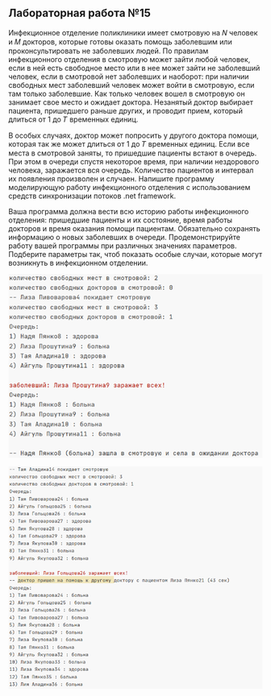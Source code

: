 ﻿## Лабораторная работа №15

Инфекционное отделение поликлиники имеет смотровую на 𝑁 человек и 𝑀
докторов, которые готовы оказать помощь заболевшим или проконсультировать не
заболевших людей. По правилам инфекционного отделения в смотровую может
зайти любой человек, если в ней есть свободное место или в нее может зайти не
заболевший человек, если в смотровой нет заболевших и наоборот: при наличии
свободных мест заболевший человек может войти в смотровую, если там только
заболевшие. Как только человек вошел в смотровую он занимает свое место и
ожидает доктора. Незанятый доктор выбирает пациента, пришедшего раньше
других, и проводит прием, который длиться от 1 до 𝑇 временных единиц. 

В особых случаях, доктор может попросить у другого доктора помощи, которая так же может 
длиться от 1 до 𝑇 временных единиц. Если все места в смотровой заняты, то
пришедшие пациенты встают в очередь. При этом в очереди спустя некоторое время,
при наличии нездорового человека, заражается вся очередь. Количество пациентов
и интервал их появления произволен и случаен. Напишите программу
моделирующую работу инфекционного отделения с использованием средств
синхронизации потоков .net framework. 

Ваша программа должна вести всю историю
работы инфекционного отделения: пришедшие пациенты и их состояние, время
работы докторов и время оказания помощи пациентам. Обязательно сохранять
информацию о новых заболевших в очереди. Продемонстрируйте работу вашей
программы при различных значениях параметров. Подберите параметры так, чтоб
показать особые случаи, которые могут возникнуть в инфекционном отделении.

![Заражение очереди](https://github.com/elizarpif/pain/blob/master/ConsoleApplication15/ConsoleApplication15/scrins/Снимок1.PNG)

![Заражение очереди и помощь доктора](https://github.com/elizarpif/pain/blob/master/ConsoleApplication15/ConsoleApplication15/scrins/Снимок2.PNG)
